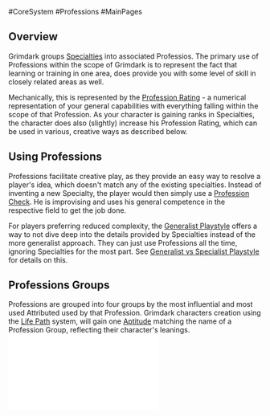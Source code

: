 #CoreSystem #Professions #MainPages 
## Overview
Grimdark groups [Specialties](/SkillSystem/Specialty.md) into associated Professios. The primary use of Professions within the scope of Grimdark is to represent the fact that learning or training in one area, does provide you with some level of skill in closely related areas as well. 

Mechanically, this is represented by the [Profession Rating](</SkillSystem/Profession%20Rating.md>) - a numerical representation of your general capabilities with everything falling within the scope of that Profession. As your character is gaining ranks in Specialties, the character does also (slightly) increase his Profession Rating, which can be used in various, creative ways as described below.

## Using Professions
Professions facilitate creative play, as they provide an easy way to resolve a player's idea, which doesn't match any of the existing specialties. Instead of inventing a new Specialty, the player would then simply use a [Profession Check](</SkillSystem/Profession%20Check.md>). He is improvising and uses his general competence in the respective field to get the job done.

For players preferring reduced complexity, the [Generalist Playstyle](</SkillSystem/Generalist Playstyle.md>) offers a way to not dive deep into the details provided by Specialties instead of the more generalist approach. They can just use Professions all the time, ignoring Specialties for the most part. See [Generalist vs Specialist Playstyle](</CoreSystem/Generalist%20vs%20Specialist%20Playstyle.md>) for details on this.

## Professions Groups
Professions are grouped into four groups by the most influential and most used Attributed used by that Profession. Grimdark characters creation using the [Life Path](</LifePath/Life%20Path.md>) system, will gain one [Aptitude](</CoreSystem/Aptitudes.md>) matching the name of a Profession Group, reflecting their character's leanings.
![](</SkillSystem/Professions/List%20of%20Professions.md>)

